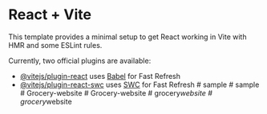 # React + Vite

This template provides a minimal setup to get React working in Vite with HMR and some ESLint rules.

Currently, two official plugins are available:

- [@vitejs/plugin-react](https://github.com/vitejs/vite-plugin-react/blob/main/packages/plugin-react/README.md) uses [Babel](https://babeljs.io/) for Fast Refresh
- [@vitejs/plugin-react-swc](https://github.com/vitejs/vite-plugin-react-swc) uses [SWC](https://swc.rs/) for Fast Refresh
#   s a m p l e  
 #   s a m p l e  
 #   G r o c e r y - w e b s i t e  
 #   G r o c e r y - w e b s i t e  
 #   g r o c e r y _ w e b s i t e  
 #   g r o c e r y _ w e b s i t e  
 
